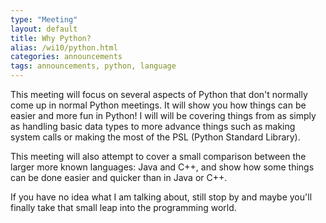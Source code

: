 ```yaml
---
type: "Meeting"
layout: default
title: Why Python?
alias: /wi10/python.html
categories: announcements
tags: announcements, python, language
---
```

This meeting will focus on several aspects of Python that don't normally come up in normal Python meetings. It will show you how things can be easier and more fun in Python! I will will be covering things from as simply as handling basic data types to more advance things such as making system calls or making the most of the PSL (Python Standard Library).

This meeting will also attempt to cover a small comparison between the larger more known languages: Java and C++, and show how some things can be done easier and quicker than in Java or C++.

If you have no idea what I am talking about, still stop by and maybe you'll finally take that small leap into the programming world.
